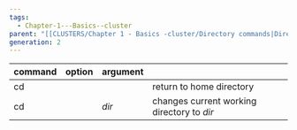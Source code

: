 ```yaml
---
tags:
  - Chapter-1---Basics--cluster
parent: "[[CLUSTERS/Chapter 1 - Basics -cluster/Directory commands|Directory commands]]"
generation: 2
---
```

| command | option | argument |                                            |
| :------ | :----- | -------- | ------------------------------------------ |
| cd      |        |          | return to home directory                   |
| cd      |        | *dir*    | changes current working directory to *dir* |
